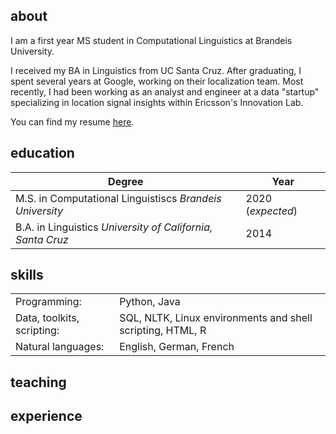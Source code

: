 
## about

I am a first year MS student in Computational Linguistics at Brandeis University.

I received my BA in Linguistics from UC Santa Cruz. After graduating, I spent several years at Google, working on their localization team. Most recently, I had been working as an analyst and engineer at a data "startup" specializing in location signal insights within Ericsson's Innovation Lab. 

You can find my resume [here](https://drive.google.com/file/d/17WR2KPTMRGhDT7RAUF55bfVEADMqCX-u/view?usp=sharing). 

## education
| Degree | Year|
|---|---|
|  M.S. in Computational Linguistiscs *Brandeis University* | 2020 (*expected*)   |
| B.A. in Linguistics *University of California, Santa Cruz*  | 2014  |

## skills
| | |
|---|---|
| Programming:  |  Python, Java |
| Data, toolkits, scripting:  | SQL, NLTK, Linux environments and shell scripting, HTML, R  |
| Natural languages:  | English, German, French  |

## teaching

## experience
